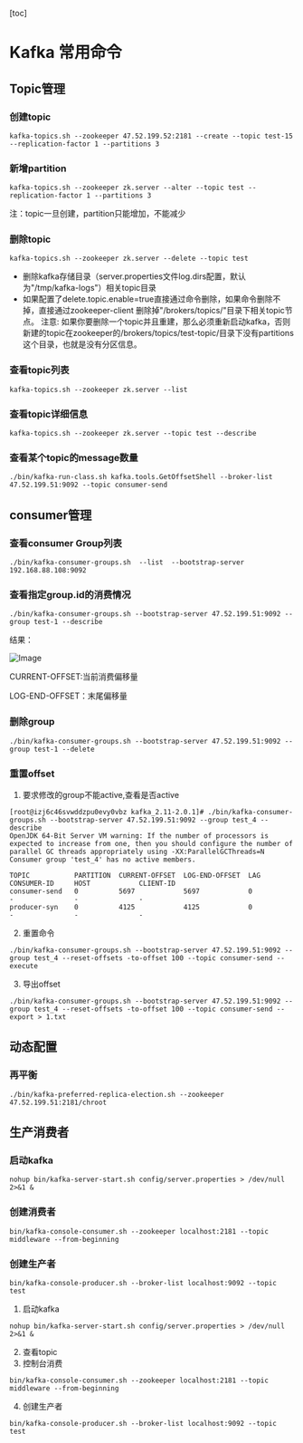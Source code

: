 [toc]



# Kafka 常用命令

## Topic管理
### 创建topic
```
kafka-topics.sh --zookeeper 47.52.199.52:2181 --create --topic test-15 --replication-factor 1 --partitions 3
```
### 新增partition
```
kafka-topics.sh --zookeeper zk.server --alter --topic test --replication-factor 1 --partitions 3
```
注：topic一旦创建，partition只能增加，不能减少
### 删除topic
```
kafka-topics.sh --zookeeper zk.server --delete --topic test 
```
- 删除kafka存储目录（server.properties文件log.dirs配置，默认为"/tmp/kafka-logs"）相关topic目录
- 如果配置了delete.topic.enable=true直接通过命令删除，如果命令删除不掉，直接通过zookeeper-client 删除掉"/brokers/topics/"目录下相关topic节点。
注意: 如果你要删除一个topic并且重建，那么必须重新启动kafka，否则新建的topic在zookeeper的/brokers/topics/test-topic/目录下没有partitions这个目录，也就是没有分区信息。
### 查看topic列表
```
kafka-topics.sh --zookeeper zk.server --list
```
### 查看topic详细信息
```
kafka-topics.sh --zookeeper zk.server --topic test --describe
```
### 查看某个topic的message数量
```
./bin/kafka-run-class.sh kafka.tools.GetOffsetShell --broker-list 47.52.199.51:9092 --topic consumer-send
```
## consumer管理
### 查看consumer Group列表
```
./bin/kafka-consumer-groups.sh  --list  --bootstrap-server 192.168.88.108:9092
```
### 查看指定group.id的消费情况
```
./bin/kafka-consumer-groups.sh --bootstrap-server 47.52.199.51:9092 --group test-1 --describe
```
结果：

![Image](https://homan-blog.oss-cn-beijing.aliyuncs.com/study-demo/kafka-demo/20210317230203.png)

CURRENT-OFFSET:当前消费偏移量

LOG-END-OFFSET：末尾偏移量
### 删除group
```
./bin/kafka-consumer-groups.sh --bootstrap-server 47.52.199.51:9092 --group test-1 --delete
```
### 重置offset
1. 要求修改的group不能active,查看是否active
```
[root@izj6c46svwddzpu0evy0vbz kafka_2.11-2.0.1]# ./bin/kafka-consumer-groups.sh --bootstrap-server 47.52.199.51:9092 --group test_4 --describe
OpenJDK 64-Bit Server VM warning: If the number of processors is expected to increase from one, then you should configure the number of parallel GC threads appropriately using -XX:ParallelGCThreads=N
Consumer group 'test_4' has no active members.

TOPIC           PARTITION  CURRENT-OFFSET  LOG-END-OFFSET  LAG             CONSUMER-ID     HOST            CLIENT-ID
consumer-send   0          5697            5697            0               -               -               -
producer-syn    0          4125            4125            0               -               -               -
```
2. 重置命令
```
./bin/kafka-consumer-groups.sh --bootstrap-server 47.52.199.51:9092 --group test_4 --reset-offsets -to-offset 100 --topic consumer-send --execute
```
3. 导出offset
```
./bin/kafka-consumer-groups.sh --bootstrap-server 47.52.199.51:9092 --group test_4 --reset-offsets -to-offset 100 --topic consumer-send --export > 1.txt
```
## 动态配置
### 再平衡
```
./bin/kafka-preferred-replica-election.sh --zookeeper 47.52.199.51:2181/chroot
```
## 生产消费者
### 启动kafka
```
nohup bin/kafka-server-start.sh config/server.properties > /dev/null 2>&1 &
```
### 创建消费者
```
bin/kafka-console-consumer.sh --zookeeper localhost:2181 --topic middleware --from-beginning
```
### 创建生产者
```
bin/kafka-console-producer.sh --broker-list localhost:9092 --topic test
```




1. 启动kafka
```
nohup bin/kafka-server-start.sh config/server.properties > /dev/null 2>&1 &
```
2. 查看topic
3. 控制台消费
```
bin/kafka-console-consumer.sh --zookeeper localhost:2181 --topic middleware --from-beginning
```
4. 创建生产者
```
bin/kafka-console-producer.sh --broker-list localhost:9092 --topic test
```